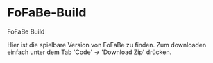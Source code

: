 # FoFaBe-Build
FoFaBe Build

Hier ist die spielbare Version von FoFaBe zu finden.
Zum downloaden einfach unter dem Tab 'Code' -> 'Download Zip' drücken.
